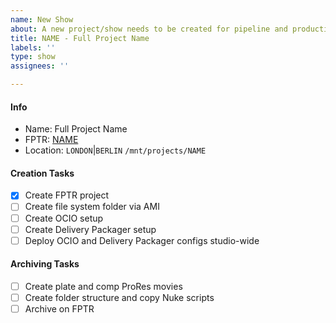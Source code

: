```yaml
---
name: New Show
about: A new project/show needs to be created for pipeline and production.
title: NAME - Full Project Name
labels: ''
type: show
assignees: ''

---
```


#### Info

- Name: Full Project Name
- FPTR: [NAME](https://automatik-vfx.shotgunstudio.com/page/project_overview?project_id=ID)
- Location: `LONDON`|`BERLIN` `/mnt/projects/NAME`

#### Creation Tasks

- [x] Create FPTR project
- [ ] Create file system folder via AMI
- [ ] Create OCIO setup
- [ ] Create Delivery Packager setup
- [ ] Deploy OCIO and Delivery Packager configs studio-wide

#### Archiving Tasks

- [ ] Create plate and comp ProRes movies
- [ ] Create folder structure and copy Nuke scripts
- [ ] Archive on FPTR
